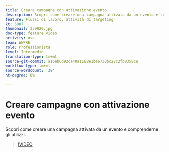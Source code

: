 ```yaml
---
title: Creare campagne con attivazione evento
description: Scopri come creare una campagna attivata da un evento e comprenderne gli utilizzi.
feature: Flussi di lavoro, attività di targeting
kt: 5087
thumbnail: 330920.jpg
doc-type: feature video
activity: use
team: WWFRE
role: Professionista
level: Intermedio
translation-type: tm+mt
source-git-commit: a16eb6d92ca40a1188e1ba6730bc28c2fb8358ce
workflow-type: tm+mt
source-wordcount: '38'
ht-degree: 0%

---
```



# Creare campagne con attivazione evento

Scopri come creare una campagna attivata da un evento e comprenderne gli utilizzi.

>[!VIDEO](https://video.tv.adobe.com/v/330920?quality=12)
